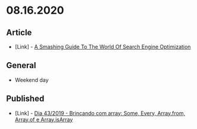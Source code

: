 # 08.16.2020

## Article

- \[Link\] - [A Smashing Guide To The World Of Search Engine Optimization](https://www.smashingmagazine.com/smashing-guide-search-engine-optimization/)

## General

- Weekend day

## Published

- \[Link\] - [Dia 43/2019 - Brincando com array: Some, Every, Array.from, Array.of e Array.isArray](https://nerdcalistenico.com.br/hemersonvianna/artigos/daysofcode/2019/dia-43-brincando-com-array-some-every-array-from-array-of-e-array-isarray/)
